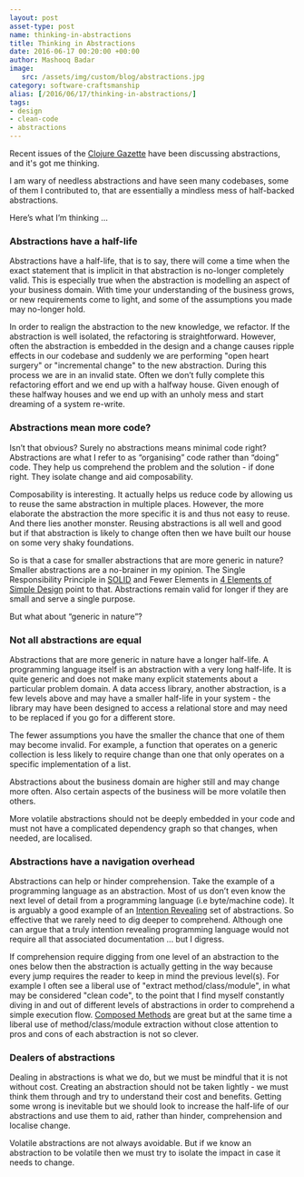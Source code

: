 ```yaml
---
layout: post
asset-type: post
name: thinking-in-abstractions
title: Thinking in Abstractions
date: 2016-06-17 00:20:00 +00:00
author: Mashooq Badar 
image:
   src: /assets/img/custom/blog/abstractions.jpg
category: software-craftsmanship
alias: [/2016/06/17/thinking-in-abstractions/]
tags:
- design 
- clean-code
- abstractions
---
```


Recent issues of the [Clojure Gazette](http://www.clojuregazette.com/archive.html) have been discussing abstractions, and it's got me thinking. 

I am wary of needless abstractions and have seen many codebases, some of them I contributed to, that are essentially a mindless mess of half-backed abstractions.

Here’s what I’m thinking …

### Abstractions have a half-life
Abstractions have a half-life, that is to say, there will come a time when the exact statement that is implicit in that abstraction is no-longer completely valid. This is especially true when the abstraction is modelling an aspect of your business domain. With time your understanding of the business grows, or new requirements come to light, and some of the assumptions you made may no-longer hold.

In order to realign the abstraction to the new knowledge, we refactor. If the abstraction is well isolated, the refactoring is straightforward. However, often the abstraction is embedded in the design and a change causes ripple effects in our codebase and suddenly we are performing "open heart surgery" or "incremental change" to the new abstraction. During this process we are in an invalid state. Often we don’t fully complete this refactoring effort and we end up with a halfway house. Given enough of these halfway houses and we end up with an unholy mess and start dreaming of a system re-write. 

### Abstractions mean more code?
Isn’t that obvious? Surely no abstractions means minimal code right? Abstractions are what I refer to as “organising” code rather than “doing” code. They help us comprehend the problem and the solution - if done right. They isolate change and aid composability. 

Composability is interesting. It actually helps us reduce code by allowing us to reuse the same abstraction in multiple places. However, the more elaborate the abstraction the more specific it is and thus not easy to reuse. And there lies another monster. Reusing abstractions is all well and good but if that abstraction is likely to change often then we have built our house on some very shaky foundations.

So is that a case for smaller abstractions that are more generic in nature? Smaller abstractions are a no-brainer in my opinion. The Single Responsibility Principle in [SOLID](https://en.wikipedia.org/wiki/SOLID_(object-oriented_design)) and Fewer Elements in [4 Elements of Simple Design](http://martinfowler.com/bliki/BeckDesignRules.html) point to that. Abstractions remain valid for longer if they are small and serve a single purpose. 

But what about “generic in nature”? 

### Not all abstractions are equal
Abstractions that are more generic in nature have a longer half-life. A programming language itself is an abstraction with a very long half-life. It is quite generic and does not make many explicit statements about a particular problem domain. A data access library, another abstraction, is a few levels above and may have a smaller half-life in your system - the library may have been designed to access a relational store and may need to be replaced if you go for a different store. 

The fewer assumptions you have the smaller the chance that one of them may become invalid. For example, a function that operates on a generic collection is less likely to require change than one that only operates on a specific implementation of a list.

Abstractions about the business domain are higher still and may change more often. Also certain aspects of the business will be more volatile then others. 

More volatile abstractions should not be deeply embedded in your code and must not have a complicated dependency graph so that changes, when needed, are localised.

### Abstractions have a navigation overhead
Abstractions can help or hinder comprehension. Take the example of a programming language as an abstraction. Most of us don’t even know the next level of detail from a programming language  (i.e byte/machine code). It is arguably a good example of an [Intention Revealing](http://martinfowler.com/bliki/BeckDesignRules.html) set of abstractions. So effective that we rarely need to dig deeper to comprehend. Although one can argue that a truly intention revealing programming language would not require all that associated documentation ... but I digress. 

If comprehension require digging from one level of an abstraction to the ones below then the abstraction is actually getting in the way because every jump requires the reader to keep in mind the previous level(s). For example I often see a liberal use of "extract method/class/module", in what may be considered "clean code", to the point that I find myself constantly diving in and out of different levels of abstractions in order to comprehend a simple execution flow. [Composed Methods](http://c2.com/ppr/wiki/WikiPagesAboutRefactoring/ComposedMethod.html) are great but at the same time a liberal use of method/class/module extraction without close attention to pros and cons of each abstraction is not so clever.

### Dealers of abstractions
Dealing in abstractions is what we do, but we must be mindful that it is not without cost. Creating an abstraction should not be taken lightly - we must think them through and try to understand their cost and benefits. Getting some wrong is inevitable but we should look to increase the half-life of our abstractions and use them to aid, rather than hinder, comprehension and localise change.

Volatile abstractions are not always avoidable. But if we know an abstraction to be volatile then we must try to isolate the impact in case it needs to change.
